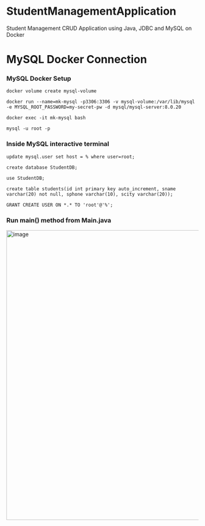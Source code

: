# StudentManagementApplication

Student Management CRUD Application using Java, JDBC and MySQL on Docker

# MySQL Docker Connection

### MySQL Docker Setup

```
docker volume create mysql-volume

docker run --name=mk-mysql -p3306:3306 -v mysql-volume:/var/lib/mysql -e MYSQL_ROOT_PASSWORD=my-secret-pw -d mysql/mysql-server:8.0.20

docker exec -it mk-mysql bash

mysql -u root -p
```

### Inside MySQL interactive terminal

```
update mysql.user set host = % where user=root;

create database StudentDB;

use StudentDB;

create table students(id int primary key auto_increment, sname varchar(20) not null, sphone varchar(10), scity varchar(20));

GRANT CREATE USER ON *.* TO 'root'@'%';
```

### Run main() method from Main.java

<img width="758" alt="image" src="https://user-images.githubusercontent.com/109075813/181714532-9af76ad5-e573-453e-889b-4bbed2f2c6c8.png">

